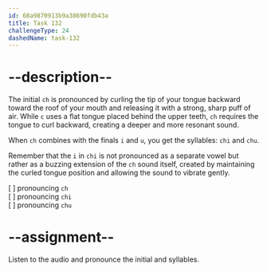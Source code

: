 ```yaml
---
id: 68a9870913b9a38690fdb43a
title: Task 132
challengeType: 24
dashedName: task-132
---
```


<!--SPEAKING-->

<!-- (Audio) A: ch, chi, chu -->

# --description--

The initial `ch` is pronounced by curling the tip of your tongue backward toward the roof of your mouth and releasing it with a strong, sharp puff of air. While `c` uses a flat tongue placed behind the upper teeth, `ch` requires the tongue to curl backward, creating a deeper and more resonant sound.

When `ch` combines with the finals `i` and `u`, you get the syllables: `chi` and `chu`.

Remember that the `i` in `chi` is not pronounced as a separate vowel but rather as a buzzing extension of the `ch` sound itself, created by maintaining the curled tongue position and allowing the sound to vibrate gently.

[ ] pronouncing `ch`  
[ ] pronouncing `chi`  
[ ] pronouncing `chu`

# --assignment--

Listen to the audio and pronounce the initial and syllables.

